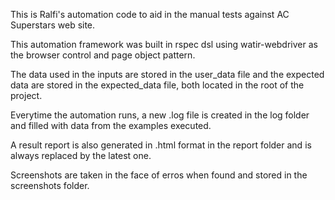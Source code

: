 This is Ralfi's automation code to aid in the manual tests against AC Superstars web site.

This automation framework was built in rspec dsl using watir-webdriver as the browser control and page object pattern.

The data used in the inputs are stored in the user_data file and the expected data are stored in the expected_data file, both located in the root of the project.

Everytime the automation runs, a new .log file is created in the log folder and filled with data from the examples executed.

A result report is also generated in .html format in the report folder and is always replaced by the latest one.

Screenshots are taken in the face of erros when found and stored in the screenshots folder.
